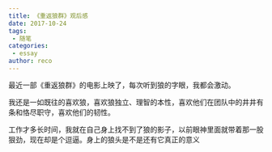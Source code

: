 ```yaml
---
title: 《重返狼群》观后感
date: 2017-10-24
tags:
 - 随笔    
categories: 
 - essay
author: reco
---
```


最近一部《重返狼群》的电影上映了，每次听到狼的字眼，我都会激动。

我还是一如既往的喜欢狼，喜欢狼独立、理智的本性，喜欢他们在团队中的井井有条和恪尽职守，喜欢他们的韧性。

工作才多长时间，我就在自己身上找不到了狼的影子，以前眼神里面就带着那一股狠劲，现在却是个逗逼。身上的狼头是不是还有它真正的意义